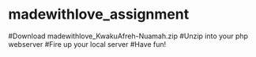 # madewithlove_assignment

#Download madewithlove_KwakuAfreh-Nuamah.zip
#Unzip into your php webserver
#Fire up your local server
#Have fun!
